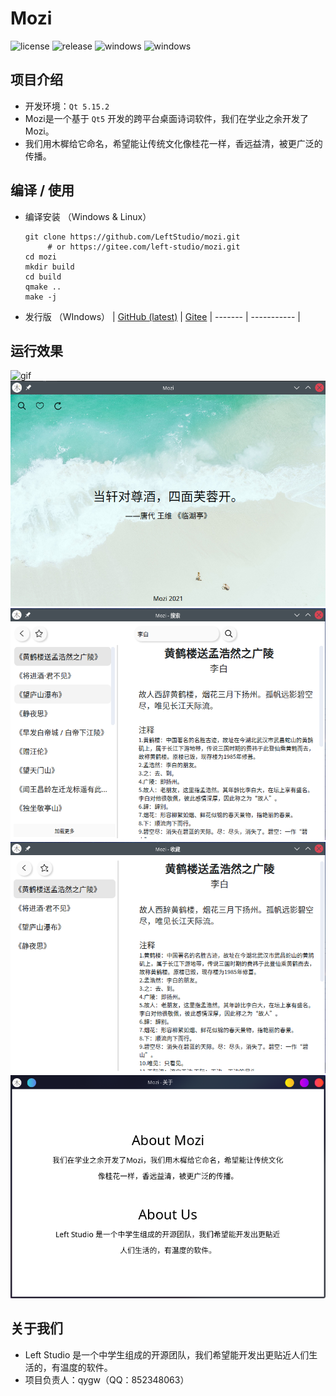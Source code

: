 ﻿# Mozi
![license](https://img.shields.io/badge/license-GPL--3.0-red.svg?style=flat-square)
![release](https://img.shields.io/github/v/release/LeftStudio/mozi.svg?style=flat-square&color=brightgreen)
![windows](https://github.com/LeftStudio/mozi/workflows/Windows-Build/badge.svg?style=flat-square)
![windows](https://github.com/LeftStudio/mozi/workflows/Linux-Build/badge.svg?style=flat-square)

## 项目介绍
* 开发环境：`Qt 5.15.2`
* Mozi是一个基于 `Qt5` 开发的跨平台桌面诗词软件，我们在学业之余开发了Mozi。
* 我们用木樨给它命名，希望能让传统文化像桂花一样，香远益清，被更广泛的传播。

## 编译 / 使用
* 编译安装 （Windows & Linux）
  ```shell
  git clone https://github.com/LeftStudio/mozi.git
       # or https://gitee.com/left-studio/mozi.git
  cd mozi
  mkdir build
  cd build
  qmake ..
  make -j
  ```
* 发行版 （WIndows）
  | [GitHub (latest)](https://github.com/LeftStudio/mozi/releases) | [Gitee](https://gitee.com/left-studio/mozi/releases/1.0.1.1)
  | ------- | ----------- |

## 运行效果
![gif](run.gif)
![image](./image/1.png)
![image](./image/2.png)
![image](./image/3.png)
![image](./image/4.png)

## 关于我们
* Left Studio 是一个中学生组成的开源团队，我们希望能开发出更贴近人们生活的，有温度的软件。
* 项目负责人：qygw（QQ：852348063）